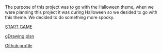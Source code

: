 The purpose of this project was to go with the Halloween theme, when we were planning this project it was during Halloween so we desided to go with this theme. We decided to do something more spooky. 

[START GAME](../1wakeup.md)

[gDrawing plan](https://docs.google.com/drawings/d/1lTV5icEY4beS4TOqdOvTEnzgD2Hdw1lONPTQnlmx2u0/edit)

[Github profile](https://github.com/michellel4196/cyoa-repo)